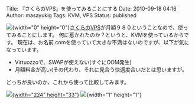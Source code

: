 Title: 『さくらのVPS』を使ってみることにする
Date: 2010-09-18 04:16
Author: masayukig
Tags: KVM, VPS
Status: published

![](http://www.0r2.info/blog/wp-content/uploads/2011/01/02.gif){width="0" height="0"}[さくらのVPS](http://px.a8.net/svt/ejp?a8mat=1O2ZNX+BN57FE+D8Y+BWVTE)が月額９８０ということなので、使ってみることにします。
何に惹かれたのか？というと、KVMを使っているからです。
現在は、お名前.comを使っていて大きな不満はないのですが、以下が気になっています。

- Virtuozzoで、SWAPが使えない(すぐにOOM発生)
- 月額料金が高い(その代わり、それに見合う快適度合いだとは思いますが。

どっちが良いのか、これから使って比較してみます。

[  ![](http://www21.a8.net/svt/bgt?aid=100916493704&wid=002&eno=01&mid=s00000001717002005000&mc=1){width="224" height="33"}](http://px.a8.net/svt/ejp?a8mat=1O2ZNX+BN57FE+D8Y+BXQOH)
![](http://www16.a8.net/0.gif?a8mat=1O2ZNX+BN57FE+D8Y+BXQOH){width="1" height="1"}
